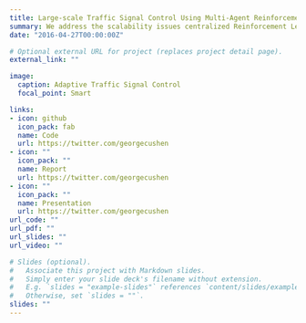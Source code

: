 ```yaml
---
title: Large-scale Traffic Signal Control Using Multi-Agent Reinforcement Learning
summary: We address the scalability issues centralized Reinforcement Learning (RL) systems face when applied to large-scale automatic traffic signal control due to the extremely high dimension of the joint action space. The project applies Multi-agent RL to overcome the scalability issues by distributing the global control to each local RL agent. Local agents consist of Deep-Q Learning agents.
date: "2016-04-27T00:00:00Z"

# Optional external URL for project (replaces project detail page).
external_link: ""

image:
  caption: Adaptive Traffic Signal Control
  focal_point: Smart

links:
- icon: github
  icon_pack: fab
  name: Code
  url: https://twitter.com/georgecushen
- icon: ""
  icon_pack: ""
  name: Report
  url: https://twitter.com/georgecushen
- icon: ""
  icon_pack: ""
  name: Presentation
  url: https://twitter.com/georgecushen
url_code: ""
url_pdf: ""
url_slides: ""
url_video: ""

# Slides (optional).
#   Associate this project with Markdown slides.
#   Simply enter your slide deck's filename without extension.
#   E.g. `slides = "example-slides"` references `content/slides/example-slides.md`.
#   Otherwise, set `slides = ""`.
slides: ""
---
```

